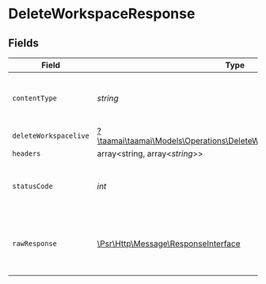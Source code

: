 # DeleteWorkspaceResponse


## Fields

| Field                                                                                                                                 | Type                                                                                                                                  | Required                                                                                                                              | Description                                                                                                                           |
| ------------------------------------------------------------------------------------------------------------------------------------- | ------------------------------------------------------------------------------------------------------------------------------------- | ------------------------------------------------------------------------------------------------------------------------------------- | ------------------------------------------------------------------------------------------------------------------------------------- |
| `contentType`                                                                                                                         | *string*                                                                                                                              | :heavy_check_mark:                                                                                                                    | HTTP response content type for this operation                                                                                         |
| `deleteWorkspacelive`                                                                                                                 | [?\taamai\taamai\Models\Operations\DeleteWorkspaceDeleteWorkspacelive](../../Models/Operations/DeleteWorkspaceDeleteWorkspacelive.md) | :heavy_minus_sign:                                                                                                                    | OK                                                                                                                                    |
| `headers`                                                                                                                             | array<string, array<*string*>>                                                                                                        | :heavy_minus_sign:                                                                                                                    | N/A                                                                                                                                   |
| `statusCode`                                                                                                                          | *int*                                                                                                                                 | :heavy_check_mark:                                                                                                                    | HTTP response status code for this operation                                                                                          |
| `rawResponse`                                                                                                                         | [\Psr\Http\Message\ResponseInterface](https://www.php-fig.org/psr/psr-7/#33-psrhttpmessageresponseinterface)                          | :heavy_minus_sign:                                                                                                                    | Raw HTTP response; suitable for custom response parsing                                                                               |
